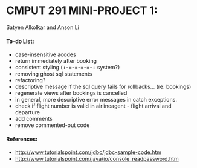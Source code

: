 # CMPUT 291 MINI-PROJECT 1:
Satyen Alkolkar and Anson Li

#### To-do List:
* case-insensitive acodes
* return immediately after booking 
* consistent styling (+-=-=-=-=-+ system?)
* removing ghost sql statements
* refactoring?
* descriptive message if the sql query fails for rollbacks... (re: bookings)
* regenerate views after bookings is cancelled 
* in general, more descriptive error messages in catch exceptions.
* check if flight number is valid in airlineagent - flight arrival and departure
* add comments 
* remove commented-out code

#### References:
* http://www.tutorialspoint.com/jdbc/jdbc-sample-code.htm
* http://www.tutorialspoint.com/java/io/console_readpassword.htm
